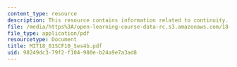 ```yaml
---
content_type: resource
description: This resource contains information related to continuity.
file: /media/https%3A/open-learning-course-data-rc.s3.amazonaws.com/18-01sc-single-variable-calculus-fall-2010/98249dc379f2f104980eb24a9e7a3ad8_MIT18_01SCF10_Ses4b.pdf
file_type: application/pdf
resourcetype: Document
title: MIT18_01SCF10_Ses4b.pdf
uid: 98249dc3-79f2-f104-980e-b24a9e7a3ad8
---
```

